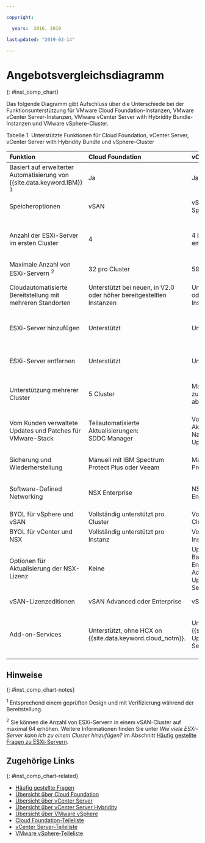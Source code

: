 ```yaml
---

copyright:

  years:  2016, 2019

lastupdated: "2019-02-14"

---
```


# Angebotsvergleichsdiagramm
{: #inst_comp_chart}

Das folgende Diagramm gibt Aufschluss über die Unterschiede bei der Funktionsunterstützung für VMware Cloud Foundation-Instanzen, VMware vCenter Server-Instanzen, VMware vCenter Server with Hybridity Bundle-Instanzen und VMware vSphere-Cluster.

Tabelle 1. Unterstützte Funktionen für Cloud Foundation, vCenter Server, vCenter Server with Hybridity Bundle und vSphere-Cluster

| Funktion | Cloud Foundation | vCenter Server | vCenter Server with Hybridity | VMware vSphere |
|:---|:---|:---|:---|:--- |
| Basiert auf erweiterter Automatisierung von {{site.data.keyword.IBM}} <sup>1</sup> | Ja | Ja | Ja | Nein. Muss selbst erstellt und konfiguriert werden. |
| Speicheroptionen | vSAN | vSAN oder gemeinsam genutzter Speicher auf Dateiebene (NFS) | vSAN | vSAN oder gemeinsam genutzter Speicher auf Dateiebene (NFS) |
| Anzahl der ESXi-Server im ersten Cluster | 4 | 4 bei vSAN und mindestens 2 ( empf. Wert: 3) bei NFS | 4 | 1 zur Skalierung eines vorhandenen Clusters, 4 für neue vSAN-Cluster und mindestens 3 für neue Cluster mit NFS |
| Maximale Anzahl von ESXi-Servern <sup>2</sup> | 32 pro Cluster | 59 pro Cluster | 59 pro Cluster | 60 pro Cluster |
| Cloudautomatisierte Bereitstellung mit mehreren Standorten | Unterstützt bei neuen, in V2.0 oder höher bereitgestellten Instanzen | Unterstützt bei neuen, in V2.0 oder höher bereitgestellten Instanzen | Unterstützt | Unterstützt; automatisierte Konfiguration nicht enthalten |
| ESXi-Server hinzufügen | Unterstützt | Unterstützt | Unterstützt | Unterstützt; automatisierte Konfiguration nicht enthalten |
| ESXi-Server entfernen | Unterstützt | Unterstützt | Unterstützt | Unterstützt; automatisierte Konfiguration nicht enthalten |
| Unterstützung mehrerer Cluster | 5 Cluster | Maximale Anzahl von Richtlinien zur VMware-Dimensionierung abhängig | Maximale Anzahl von Richtlinien zur VMware-Dimensionierung abhängig | Unterstützt; automatisierte Konfiguration nicht enthalten |
| Vom Kunden verwaltete Updates und Patches für VMware-Stack | Teilautomatisierte Aktualisierungen:<br/>SDDC Manager | Vom Kunden verwaltete Aktualisierungen:<br/>Native VMware-Tools (VMware Update Manager) | Vom Kunden verwaltete Aktualisierungen:<br/>Native VMware-Tools (VMware Update Manager) | Vom Kunden verwaltete Aktualisierungen:<br/>Native VMware-Tools (VMware Update Manager) |
| Sicherung und Wiederherstellung | Manuell mit IBM Spectrum Protect Plus oder Veeam | Manuell mit IBM Spectrum Protect Plus oder Veeam | Manuell mit IBM Spectrum Protect Plus oder Veeam | Sicherungs- und Wiederherstellungslösung nicht enthalten |
| Software-Defined Networking | NSX Enterprise | NSX Base, Advanced oder Enterprise | NSX Advanced oder Enterprise | NSX Standard, Base oder Enterprise; automatisierte Konfiguration nicht enthalten |
| BYOL für vSphere und vSAN | Vollständig unterstützt pro Cluster | Vollständig unterstützt pro Cluster | Nicht unterstützt | Unterstützt |
| BYOL für vCenter und NSX | Vollständig unterstützt pro Instanz | Vollständig unterstützt pro Instanz | Nicht unterstützt | Unterstützt |
| Optionen für Aktualisierung der NSX-Lizenz | Keine | Upgrade verfügbar von NSX Base auf Advanced oder Enterprise und von NSX Advanced auf Enterprise. Upgrade verfügbar auf vCenter Server with Hybridity Bundle. | Upgrade verfügbar von NSX Advanced auf Enterprise  | Keine |
| vSAN-Lizenzeditionen | vSAN Advanced oder Enterprise | vSAN Advanced oder Enterprise | vSAN Advanced oder Enterprise | vSAN Advanced oder Enterprise  |
| Add-on-Services | Unterstützt, ohne HCX on {{site.data.keyword.cloud_notm}}. | Unterstützt, ohne HCX on {{site.data.keyword.cloud_notm}}. Upgrade verfügbar auf vCenter Server with Hybridity Bundle. | Unterstützt, mit HCX on {{site.data.keyword.cloud_notm}}. | Von der Automatisierung dieser Lösung nicht unterstützt, jedoch können Sie eigene Software installieren und verwenden. |

## Hinweise
{: #inst_comp_chart-notes}

<sup>1</sup> Entsprechend einem geprüften Design und mit Verifizierung während der Bereitstellung.

<sup>2</sup> Sie können die Anzahl von ESXi-Servern in einem vSAN-Cluster auf maximal 64 erhöhen. Weitere Informationen finden Sie unter _Wie viele ESXi-Server kann ich zu einem Cluster hinzufügen?_ im Abschnitt [Häufig gestellte Fragen zu ESXi-Servern](/docs/services/vmwaresolutions/vmonic?topic=vmware-solutions-faq_esxi).

## Zugehörige Links
{: #inst_comp_chart-related}

* [Häufig gestellte Fragen](/docs/services/vmwaresolutions/vmonic?topic=vmware-solutions-faq)
* [Übersicht über Cloud Foundation](/docs/services/vmwaresolutions/sddc?topic=vmware-solutions-sd_cloudfoundationoverview)
* [Übersicht über vCenter Server](/docs/services/vmwaresolutions/vcenter?topic=vmware-solutions-vc_vcenterserveroverview)
* [Übersicht über vCenter Server Hybridity](/docs/services/vmwaresolutions/vcenter?topic=vmware-solutions-vc_hybrid_overview)
* [Übersicht über VMware vSphere](/docs/services/vmwaresolutions/vsphere?topic=vmware-solutions-vs_vsphereclusteroverview)
* [Cloud Foundation-Teileliste](/docs/services/vmwaresolutions/sddc?topic=vmware-solutions-sd_bom)
* [vCenter Server-Teileliste](/docs/services/vmwaresolutions/vcenter?topic=vmware-solutions-vc_bom)
* [VMware vSphere-Teileliste](/docs/services/vmwaresolutions/vsphere?topic=vmware-solutions-vs_bom)
